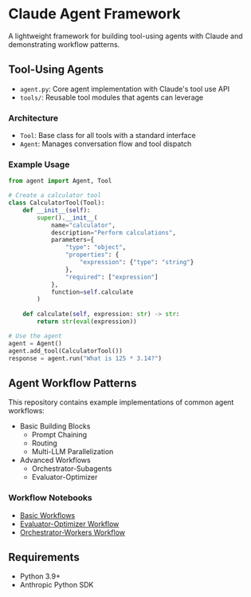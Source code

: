 # Claude Agent Framework

A lightweight framework for building tool-using agents with Claude and demonstrating workflow patterns.

## Tool-Using Agents

- `agent.py`: Core agent implementation with Claude's tool use API
- `tools/`: Reusable tool modules that agents can leverage

### Architecture

- `Tool`: Base class for all tools with a standard interface
- `Agent`: Manages conversation flow and tool dispatch

### Example Usage

```python
from agent import Agent, Tool

# Create a calculator tool
class CalculatorTool(Tool):
    def __init__(self):
        super().__init__(
            name="calculator",
            description="Perform calculations",
            parameters={
                "type": "object",
                "properties": {
                    "expression": {"type": "string"}
                },
                "required": ["expression"]
            },
            function=self.calculate
        )
    
    def calculate(self, expression: str) -> str:
        return str(eval(expression))

# Use the agent
agent = Agent()
agent.add_tool(CalculatorTool())
response = agent.run("What is 125 * 3.14?")
```

## Agent Workflow Patterns

This repository contains example implementations of common agent workflows:

- Basic Building Blocks
  - Prompt Chaining
  - Routing
  - Multi-LLM Parallelization
- Advanced Workflows
  - Orchestrator-Subagents
  - Evaluator-Optimizer

### Workflow Notebooks

- [Basic Workflows](basic_workflows.ipynb)
- [Evaluator-Optimizer Workflow](evaluator_optimizer.ipynb) 
- [Orchestrator-Workers Workflow](orchestrator_workers.ipynb)

## Requirements

- Python 3.9+
- Anthropic Python SDK